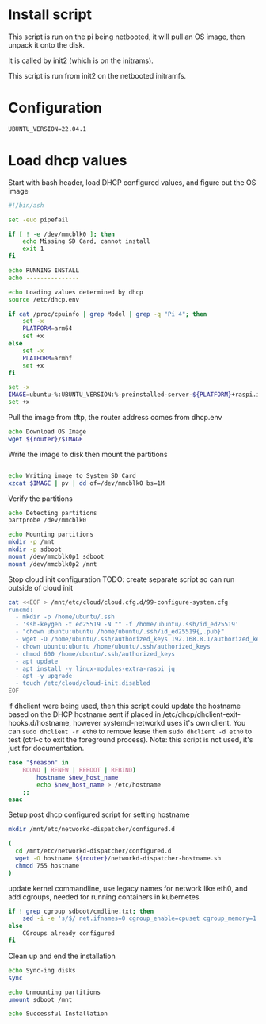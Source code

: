 # Install script

This script is run on the pi being netbooted, it will pull an OS image, then unpack it onto the disk.

It is called by init2 (which is on the initrams).

This script is run from init2 on the netbooted initramfs.


# Configuration

```env
UBUNTU_VERSION=22.04.1
```

# Load dhcp values

Start with bash header, load DHCP configured values, and figure out the OS image
```r-create-file:install.sh
#!/bin/ash

set -euo pipefail

if [ ! -e /dev/mmcblk0 ]; then
	echo Missing SD Card, cannot install
	exit 1
fi

echo RUNNING INSTALL
echo ---------------

echo Loading values determined by dhcp
source /etc/dhcp.env

if cat /proc/cpuinfo | grep Model | grep -q "Pi 4"; then
	set -x
	PLATFORM=arm64
	set +x
else
	set -x
	PLATFORM=armhf
	set +x
fi

set -x
IMAGE=ubuntu-%:UBUNTU_VERSION:%-preinstalled-server-${PLATFORM}+raspi.img.xz
set +x

```

Pull the image from tftp, the router address comes from dhcp.env
```append-file:install.sh
echo Download OS Image
wget ${router}/$IMAGE
```

Write the image to disk then mount the partitions
```append-file:install.sh

echo Writing image to System SD Card
xzcat $IMAGE | pv | dd of=/dev/mmcblk0 bs=1M
```

Verify the partitions
```append-file:install.sh
echo Detecting partitions
partprobe /dev/mmcblk0

echo Mounting partitions
mkdir -p /mnt
mkdir -p sdboot
mount /dev/mmcblk0p1 sdboot
mount /dev/mmcblk0p2 /mnt
```

Stop cloud init configuration
TODO: create separate script so can run outside of cloud init
```append-file:install.sh
cat <<EOF > /mnt/etc/cloud/cloud.cfg.d/99-configure-system.cfg
runcmd:
  - mkdir -p /home/ubuntu/.ssh
  - 'ssh-keygen -t ed25519 -N "" -f /home/ubuntu/.ssh/id_ed25519'
  - "chown ubuntu:ubuntu /home/ubuntu/.ssh/id_ed25519{,.pub}"
  - wget -O /home/ubuntu/.ssh/authorized_keys 192.168.8.1/authorized_keys
  - chown ubuntu:ubuntu /home/ubuntu/.ssh/authorized_keys
  - chmod 600 /home/ubuntu/.ssh/authorized_keys
  - apt update
  - apt install -y linux-modules-extra-raspi jq
  - apt -y upgrade
  - touch /etc/cloud/cloud-init.disabled
EOF
```

if dhclient were being used, then this script could update the hostname based on the DHCP hostname sent if placed in /etc/dhcp/dhclient-exit-hooks.d/hostname, however systemd-networkd uses it's own client.  You can `sudo dhclient -r eth0` to remove lease then `sudo dhclient -d eth0` to test (ctrl-c to exit the foreground process).
Note: this script is not used, it's just for documentation.
```append-file:dhclient-hostname.sh
case "$reason" in
    BOUND | RENEW | REBOOT | REBIND)
        hostname $new_host_name
        echo $new_host_name > /etc/hostname
    ;;
esac
```

Setup post dhcp configured script for setting hostname
```append-file:install.sh
mkdir /mnt/etc/networkd-dispatcher/configured.d

(
  cd /mnt/etc/networkd-dispatcher/configured.d
  wget -O hostname ${router}/networkd-dispatcher-hostname.sh
  chmod 755 hostname
)

```

update kernel commandline, use legacy names for network like eth0, and add cgroups, needed for running containers in kubernetes
```append-file:install.sh
if ! grep cgroup sdboot/cmdline.txt; then
	sed -i -e 's/$/ net.ifnames=0 cgroup_enable=cpuset cgroup_memory=1 cgroup_enable=memory/' sdboot/cmdline.txt
else
	CGroups already configured
fi
```

Clean up and end the installation
```append-file:install.sh
echo Sync-ing disks
sync

echo Unmounting partitions
umount sdboot /mnt

echo Successful Installation
```
